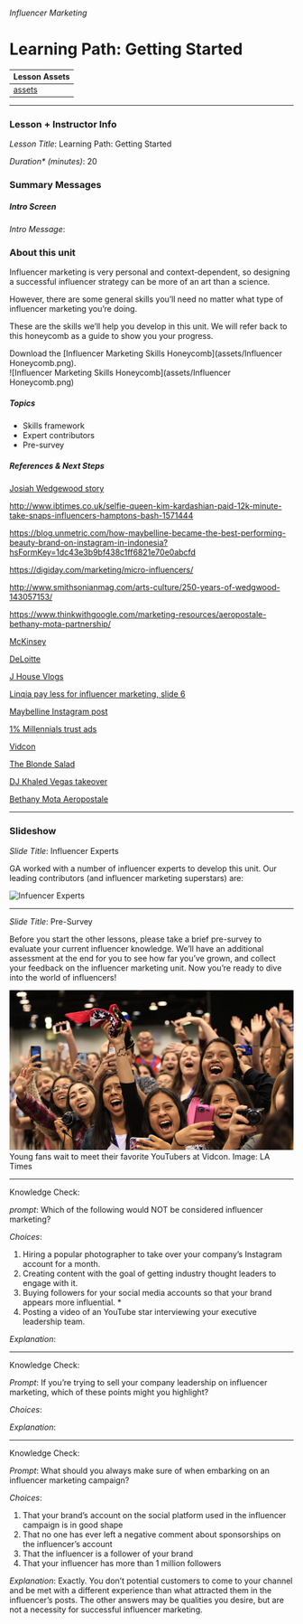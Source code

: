 ###### Influencer Marketing
# Learning Path: Getting Started

| Lesson Assets    |
| ---------------- |
| [assets](lesson0/assets) |

----------------------------------

### Lesson + Instructor Info

_Lesson Title_:   Learning Path: Getting Started

_Duration* (minutes)_:  20

### Summary Messages

##### Intro Screen
_Intro Message_:

### About this unit

Influencer marketing is very personal and context-dependent, so designing a successful influencer strategy can be more of an art than a science.  

However, there are some general skills you’ll need no matter what type of influencer marketing you’re doing.

These are the skills we’ll help you develop in this unit. We will refer back to this honeycomb as a guide to show you your progress.

Download the [Influencer Marketing Skills Honeycomb](assets/Influencer Honeycomb.png).                                     
![Influencer Marketing Skills Honeycomb](assets/Influencer Honeycomb.png)

##### Topics

* Skills framework
* Expert contributors
* Pre-survey

##### References & Next Steps
 [Josiah Wedgewood story](http://www.adweek.com/digital/sherry-gray-guest-post-how-brands-can-identify-the-best-influencers/)

http://www.ibtimes.co.uk/selfie-queen-kim-kardashian-paid-12k-minute-take-snaps-influencers-hamptons-bash-1571444

https://blog.unmetric.com/how-maybelline-became-the-best-performing-beauty-brand-on-instagram-in-indonesia?hsFormKey=1dc43e3b9bf438c1ff6821e70e0abcfd

https://digiday.com/marketing/micro-influencers/

http://www.smithsonianmag.com/arts-culture/250-years-of-wedgwood-143057153/

https://www.thinkwithgoogle.com/marketing-resources/aeropostale-bethany-mota-partnership/

[McKinsey](http://www.mckinsey.com/business-functions/marketing-and-sales/our-insights/a-new-way-to-measure-word-of-mouth-marketing)

[DeLoitte](https://www.forbes.com/sites/danielnewman/2015/06/23/love-it-or-hate-it-influencer-marketing-works/#1631a068150b)

[J House Vlogs](https://www.youtube.com/watch?v=Oawf-pWEgXI)

[Linqia pay less for influencer marketing, slide 6](http://www.linqia.com/wp-content/uploads/2017/04/The-Value-of-Influencer-Content-2017_Final_Report.pdf)

[Maybelline Instagram post](http://www.campaignasia.com/article/engagement-meter-the-weeks-top-brand-posts-on-facebook-twitter-and-instagram/406420)

[1% Millennials trust ads](http://www.linqia.com/wp-content/uploads/2016/08/The-Influencer-Marketing-Landscape-2016.pdf)

[Vidcon](http://press-start.com.au/news/2016/06/23/vidcon-coming-melbourne-2017/)

[The Blonde Salad](https://www.youtube.com/watch?v=8mIO8l0pH_0)

[DJ Khaled Vegas takeover](www.multivu.com/players/English/7842851-lvcva-dj-khaled/)

[Bethany Mota Aeropostale](https://www.thinkwithgoogle.com/marketing-resources/aeropostale-bethany-mota-partnership/)


----------------------------------
<!-- 1 -->
### Slideshow

_Slide Title_: Influencer Experts

GA worked with a number of influencer experts to develop this unit. Our leading contributors (and influencer marketing superstars) are:

![Infuencer Experts](assets/#)

---
<!-- 2 -->
_Slide Title_: Pre-Survey

Before you start the other lessons, please take a brief pre-survey to evaluate your current influencer knowledge.
We’ll have an additional assessment at the end for you to see how far you’ve grown, and collect your feedback on the influencer marketing unit.
Now you’re ready to dive into the world of influencers!

![Infuencer Experts](assets/Pre-Survey.jpg)
Young fans wait to meet their favorite YouTubers at Vidcon. Image: LA Times

---
<!-- 3 -->
Knowledge Check:

_prompt_:
Which of the following would NOT be considered influencer marketing?

_Choices_:
1. Hiring a popular photographer to take over your company’s Instagram account for a month.
2. Creating content with the goal of getting industry thought leaders to engage with it.
3. Buying followers for your social media accounts so that your brand appears more influential. *
4. Posting a video of an YouTube star interviewing your executive leadership team.

_Explanation_:

---
<!-- 4 -->
Knowledge Check:

_Prompt_:
If you’re trying to sell your company leadership on influencer marketing, which of these points might you highlight?

_Choices_:


_Explanation_:

---
<!-- 5 -->
Knowledge Check:

_Prompt_:
What should you always make sure of when embarking on an influencer marketing campaign?

_Choices_:
1. That your brand’s account on the social platform used in the influencer campaign is in good shape
2. That no one has ever left a negative comment about sponsorships on the influencer’s account
3. That the influencer is a follower of your brand
4. That your influencer has more than 1 million followers

_Explanation_:
Exactly. You don’t potential customers to come to your channel and be met with a different experience than what attracted them in the influencer’s posts. The other answers may be qualities you desire, but are not a necessity for successful influencer marketing.

